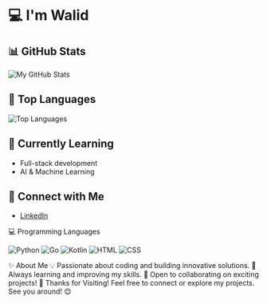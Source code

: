 # 💻 I'm Walid

## 📊 GitHub Stats
![My GitHub Stats](https://github-readme-stats.vercel.app/api?username=walidteh&show_icons=true&count_private=true&theme=radical)

## 🚀 Top Languages
![Top Languages](https://github-readme-stats.vercel.app/api/top-langs/?username=walidteh&layout=compact&theme=radical)

## 🌱 Currently Learning
- Full-stack development
- AI & Machine Learning

## 🔗 Connect with Me
- [LinkedIn](https://www.linkedin.com/in/walidteh)


💻 Programming Languages
<p> <img src="https://img.shields.io/badge/Python-3776AB?style=for-the-badge&logo=python&logoColor=white" alt="Python" /> <img src="https://img.shields.io/badge/Go-00ADD8?style=for-the-badge&logo=go&logoColor=white" alt="Go" /> <img src="https://img.shields.io/badge/Kotlin-0095D5?style=for-the-badge&logo=kotlin&logoColor=white" alt="Kotlin" /> <img src="https://img.shields.io/badge/HTML5-E34F26?style=for-the-badge&logo=html5&logoColor=white" alt="HTML" /> <img src="https://img.shields.io/badge/CSS3-1572B6?style=for-the-badge&logo=css3&logoColor=white" alt="CSS" /> </p>
✨ About Me
💡 Passionate about coding and building innovative solutions.
🌱 Always learning and improving my skills.
💬 Open to collaborating on exciting projects!
🌟 Thanks for Visiting!
Feel free to connect or explore my projects. See you around! 😊
